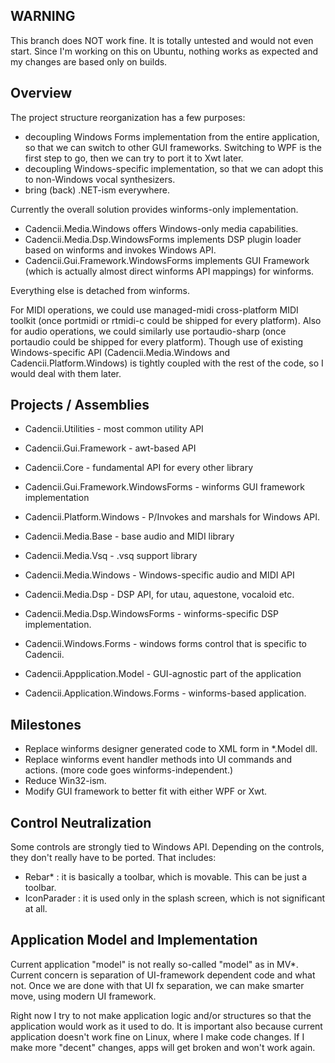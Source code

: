 WARNING
-------

This branch does NOT work fine. It is totally untested and would not
even start. Since I'm working on this on Ubuntu, nothing works
as expected and my changes are based only on builds.


Overview
--------

The project structure reorganization has a few purposes:

- decoupling Windows Forms implementation from the entire application,
  so that we can switch to other GUI frameworks. Switching to WPF is
  the first step to go, then we can try to port it to Xwt later.
- decoupling Windows-specific implementation, so that we can adopt this
  to non-Windows vocal synthesizers.
- bring (back) .NET-ism everywhere.

Currently the overall solution provides winforms-only implementation.

- Cadencii.Media.Windows offers Windows-only media capabilities.
- Cadencii.Media.Dsp.WindowsForms implements DSP plugin loader based on
  winforms and invokes Windows API.
- Cadencii.Gui.Framework.WindowsForms implements GUI Framework (which
  is actually almost direct winforms API mappings) for winforms.

Everything else is detached from winforms.

For MIDI operations, we could use managed-midi cross-platform MIDI toolkit
(once portmidi or rtmidi-c could be shipped for every platform).
Also for audio operations, we could similarly use portaudio-sharp
(once portaudio could be shipped for every platform).
Though use of existing Windows-specific API (Cadencii.Media.Windows and
Cadencii.Platform.Windows) is tightly coupled with the rest of the code,
so I would deal with them later.


Projects / Assemblies
---------------------

- Cadencii.Utilities - most common utility API
- Cadencii.Gui.Framework - awt-based API
- Cadencii.Core - fundamental API for every other library
- Cadencii.Gui.Framework.WindowsForms - winforms GUI framework implementation
- Cadencii.Platform.Windows - P/Invokes and marshals for Windows API.

- Cadencii.Media.Base - base audio and MIDI library
- Cadencii.Media.Vsq - .vsq support library
- Cadencii.Media.Windows - Windows-specific audio and MIDI API
- Cadencii.Media.Dsp - DSP API, for utau, aquestone, vocaloid etc.
- Cadencii.Media.Dsp.WindowsForms - winforms-specific DSP implementation.

- Cadencii.Windows.Forms - windows forms control that is specific to Cadencii.
- Cadencii.Appplication.Model - GUI-agnostic part of the application
- Cadencii.Application.Windows.Forms - winforms-based application.


Milestones
----------

- Replace winforms designer generated code to XML form in *.Model dll.
- Replace winforms event handler methods into UI commands and actions.
  (more code goes winforms-independent.)
- Reduce Win32-ism.
- Modify GUI framework to better fit with either WPF or Xwt.


Control Neutralization
----------------------

Some controls are strongly tied to Windows API. Depending on the controls,
they don't really have to be ported. That includes:

- Rebar* : it is basically a toolbar, which is movable. This can be just
  a toolbar.
- IconParader : it is used only in the splash screen, which is not
  significant at all.


Application Model and Implementation
------------------------------------

Current application "model" is not really so-called "model" as in MV*.
Current concern is separation of UI-framework dependent code and what not.
Once we are done with that UI fx separation, we can make smarter move,
using modern UI framework.

Right now I try to not make application logic and/or structures so that
the application would work as it used to do. It is important also because
current application doesn't work fine on Linux, where I make code changes.
If I make more "decent" changes, apps will get broken and won't work again.
